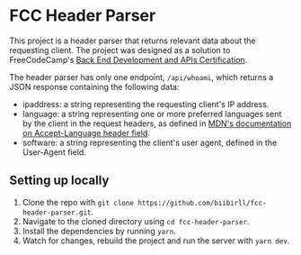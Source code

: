 # FCC Header Parser

This project is a header parser that returns relevant data about the requesting client. The project was designed as a solution to FreeCodeCamp's [Back End Development and APIs Certification](https://www.freecodecamp.org/learn/back-end-development-and-apis/#back-end-development-and-apis-projects).

The header parser has only one endpoint, `/api/whoami`, which returns a JSON response containing the following data:

- ipaddress: a string representing the requesting client's IP address.
- language: a string representing one or more preferred languages sent by the client in the request headers, as defined in [MDN's documentation on Accept-Language header field](https://developer.mozilla.org/en-US/docs/Web/HTTP/Headers/Accept-Language).
- software: a string representing the client's user agent, defined in the User-Agent field.

## Setting up locally

1. Clone the repo with `git clone https://github.com/biibirll/fcc-header-parser.git`.
2. Navigate to the cloned directory using `cd fcc-header-parser`.
3. Install the dependencies by running `yarn`.
4. Watch for changes, rebuild the project and run the server with `yarn dev`.
